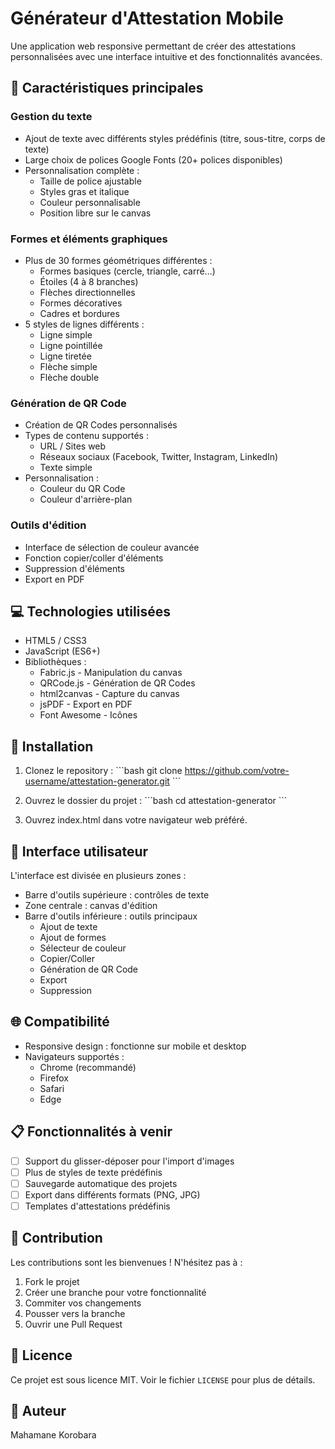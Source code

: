 # Générateur d'Attestation Mobile

Une application web responsive permettant de créer des attestations personnalisées avec une interface intuitive et des fonctionnalités avancées.

## 📱 Caractéristiques principales

### Gestion du texte
- Ajout de texte avec différents styles prédéfinis (titre, sous-titre, corps de texte)
- Large choix de polices Google Fonts (20+ polices disponibles)
- Personnalisation complète :
  - Taille de police ajustable
  - Styles gras et italique
  - Couleur personnalisable
  - Position libre sur le canvas

### Formes et éléments graphiques
- Plus de 30 formes géométriques différentes :
  - Formes basiques (cercle, triangle, carré...)
  - Étoiles (4 à 8 branches)
  - Flèches directionnelles
  - Formes décoratives
  - Cadres et bordures
- 5 styles de lignes différents :
  - Ligne simple
  - Ligne pointillée
  - Ligne tiretée
  - Flèche simple
  - Flèche double

### Génération de QR Code
- Création de QR Codes personnalisés
- Types de contenu supportés :
  - URL / Sites web
  - Réseaux sociaux (Facebook, Twitter, Instagram, LinkedIn)
  - Texte simple
- Personnalisation :
  - Couleur du QR Code
  - Couleur d'arrière-plan

### Outils d'édition
- Interface de sélection de couleur avancée
- Fonction copier/coller d'éléments
- Suppression d'éléments
- Export en PDF

## 💻 Technologies utilisées

- HTML5 / CSS3
- JavaScript (ES6+)
- Bibliothèques :
  - Fabric.js - Manipulation du canvas
  - QRCode.js - Génération de QR Codes
  - html2canvas - Capture du canvas
  - jsPDF - Export en PDF
  - Font Awesome - Icônes

## 🚀 Installation

1. Clonez le repository :
\`\`\`bash
git clone https://github.com/votre-username/attestation-generator.git
\`\`\`

2. Ouvrez le dossier du projet :
\`\`\`bash
cd attestation-generator
\`\`\`

3. Ouvrez index.html dans votre navigateur web préféré.

## 🎨 Interface utilisateur

L'interface est divisée en plusieurs zones :
- Barre d'outils supérieure : contrôles de texte
- Zone centrale : canvas d'édition
- Barre d'outils inférieure : outils principaux
  - Ajout de texte
  - Ajout de formes
  - Sélecteur de couleur
  - Copier/Coller
  - Génération de QR Code
  - Export
  - Suppression

## 🌐 Compatibilité

- Responsive design : fonctionne sur mobile et desktop
- Navigateurs supportés :
  - Chrome (recommandé)
  - Firefox
  - Safari
  - Edge

## 📋 Fonctionnalités à venir

- [ ] Support du glisser-déposer pour l'import d'images
- [ ] Plus de styles de texte prédéfinis
- [ ] Sauvegarde automatique des projets
- [ ] Export dans différents formats (PNG, JPG)
- [ ] Templates d'attestations prédéfinis

## 🤝 Contribution

Les contributions sont les bienvenues ! N'hésitez pas à :
1. Fork le projet
2. Créer une branche pour votre fonctionnalité
3. Commiter vos changements
4. Pousser vers la branche
5. Ouvrir une Pull Request

## 📄 Licence

Ce projet est sous licence MIT. Voir le fichier `LICENSE` pour plus de détails.

## 👥 Auteur

Mahamane Korobara